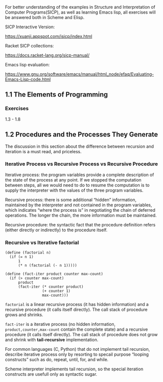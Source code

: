For better understanding of the examples in Structure and Interpretation of Computer Programs(SICP), as well as learning Emacs lisp, all exercises will be answered both in Scheme and Elisp.

SICP Interactive Version:

https://xuanji.appspot.com/isicp/index.html

Racket SICP collections:

https://docs.racket-lang.org/sicp-manual/

Emacs lisp evaluation:

https://www.gnu.org/software/emacs/manual/html_node/efaq/Evaluating-Emacs-Lisp-code.html


## 1.1 The Elements of Programming

### Exercises

1.3 - 1.8

## 1.2 Procedures and the Processes They Generate

The discussion in this section about the difference between recursion and iteration is a must read, and priceless.

### Iterative Process vs Recursive Process vs Recursive Procedure

Iterative process: the program variables provide a complete description of the state of the process at any point. If we stopped the computation between steps, all we would need to do to resume the computation is to supply the interpreter with the values of the three program variables.

Recursive process: there is some additional “hidden” information, maintained by the interpreter and not contained in the program variables, which indicates “where the process is” in negotiating the chain of deferred operations. The longer the chain, the more information must be maintained.

Recursive procedure: the syntactic fact that the procedure definition refers (either directly or indirectly) to the procedure itself.

### Recursive vs Iterative factorial

```
(define (factorial n)
  (if (= n 1)
      1
      (* n (factorial (- n 1)))))

(define (fact-iter product counter max-count)
  (if (> counter max-count)
      product
      (fact-iter (* counter product)
                 (+ counter 1)
                 max-count)))
```

`factorial` is a linear recursive process (it has hidden information) and a recursive procedure (it calls itself directly). The call stack of procedure grows and shrinks.

`fact-iter` is a iterative process (no hidden information, `product,counter,max-count` contain the complete state) and a recursive procedure (it calls itself directly). The call stack of procedure does not grow and shrink with **tail-recursive** implementation.

For common languages (C, Python) that do not implement tail recursion, describe iterative process only by resorting to specail purpose “looping constructs” such as do, repeat, until, for, and while.

Scheme interpreter implements tail recursion, so the special iteration constructs are usefull only as syntactic sugar.
